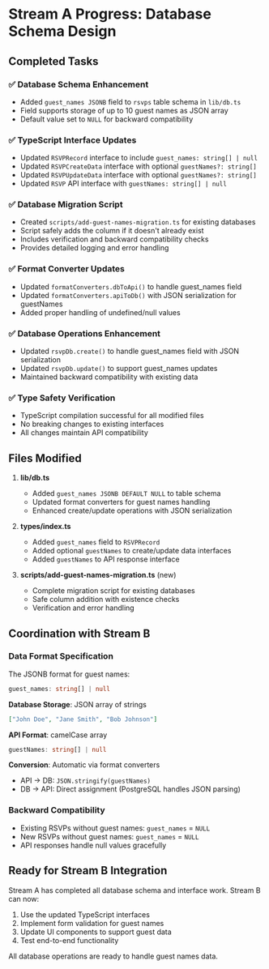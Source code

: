 # Stream A Progress: Database Schema Design

## Completed Tasks

### ✅ Database Schema Enhancement
- Added `guest_names JSONB` field to `rsvps` table schema in `lib/db.ts`
- Field supports storage of up to 10 guest names as JSON array
- Default value set to `NULL` for backward compatibility

### ✅ TypeScript Interface Updates
- Updated `RSVPRecord` interface to include `guest_names: string[] | null`
- Updated `RSVPCreateData` interface with optional `guestNames?: string[]`
- Updated `RSVPUpdateData` interface with optional `guestNames?: string[]`
- Updated `RSVP` API interface with `guestNames: string[] | null`

### ✅ Database Migration Script
- Created `scripts/add-guest-names-migration.ts` for existing databases
- Script safely adds the column if it doesn't already exist
- Includes verification and backward compatibility checks
- Provides detailed logging and error handling

### ✅ Format Converter Updates
- Updated `formatConverters.dbToApi()` to handle guest_names field
- Updated `formatConverters.apiToDb()` with JSON serialization for guestNames
- Added proper handling of undefined/null values

### ✅ Database Operations Enhancement
- Updated `rsvpDb.create()` to handle guest_names field with JSON serialization
- Updated `rsvpDb.update()` to support guest_names updates
- Maintained backward compatibility with existing data

### ✅ Type Safety Verification
- TypeScript compilation successful for all modified files
- No breaking changes to existing interfaces
- All changes maintain API compatibility

## Files Modified

1. **lib/db.ts**
   - Added `guest_names JSONB DEFAULT NULL` to table schema
   - Updated format converters for guest names handling
   - Enhanced create/update operations with JSON serialization

2. **types/index.ts**
   - Added `guest_names` field to `RSVPRecord`
   - Added optional `guestNames` to create/update data interfaces
   - Added `guestNames` to API response interface

3. **scripts/add-guest-names-migration.ts** (new)
   - Complete migration script for existing databases
   - Safe column addition with existence checks
   - Verification and error handling

## Coordination with Stream B

### Data Format Specification
The JSONB format for guest names:
```typescript
guest_names: string[] | null
```

**Database Storage**: JSON array of strings
```json
["John Doe", "Jane Smith", "Bob Johnson"]
```

**API Format**: camelCase array
```typescript
guestNames: string[] | null
```

**Conversion**: Automatic via format converters
- API → DB: `JSON.stringify(guestNames)`
- DB → API: Direct assignment (PostgreSQL handles JSON parsing)

### Backward Compatibility
- Existing RSVPs without guest names: `guest_names` = `NULL`
- New RSVPs without guest names: `guest_names` = `NULL`
- API responses handle null values gracefully

## Ready for Stream B Integration
Stream A has completed all database schema and interface work. Stream B can now:
1. Use the updated TypeScript interfaces
2. Implement form validation for guest names
3. Update UI components to support guest data
4. Test end-to-end functionality

All database operations are ready to handle guest names data.